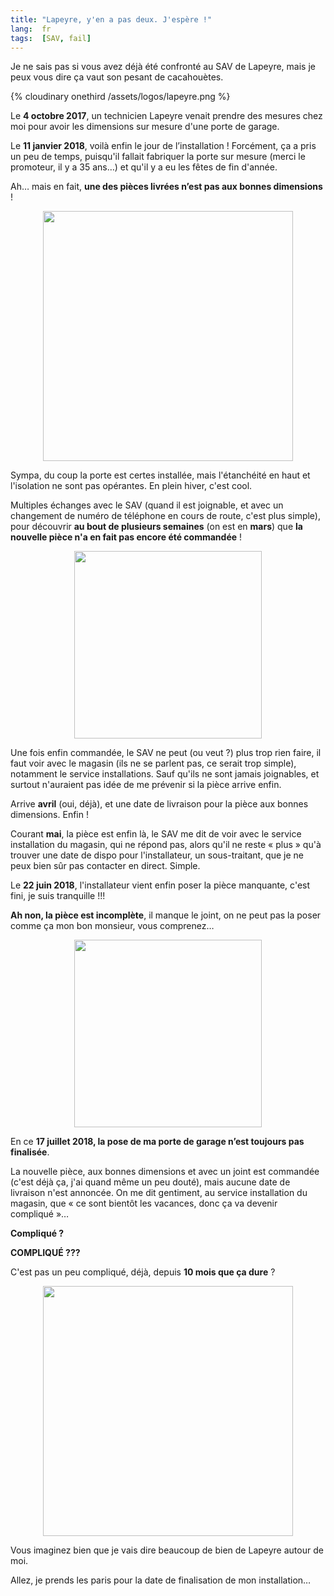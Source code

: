 ```yaml
---
title: "Lapeyre, y'en a pas deux. J'espère !"
lang:  fr
tags:  [SAV, fail]
---
```


Je ne sais pas si vous avez déjà été confronté au SAV de Lapeyre, mais je peux vous dire ça vaut son pesant de cacahouètes.

{% cloudinary onethird /assets/logos/lapeyre.png %}

Le **4 octobre 2017**, un technicien Lapeyre venait prendre des mesures chez moi pour avoir les dimensions sur mesure d'une porte de garage.

Le **11 janvier 2018**, voilà enfin le jour de l’installation ! Forcément, ça a pris un peu de temps, puisqu'il fallait fabriquer la porte sur mesure (merci le promoteur, il y a 35 ans…) et qu'il y a eu les fêtes de fin d'année.

Ah… mais en fait, **une des pièces livrées n’est pas aux bonnes dimensions** !

<p style="text-align:center;"><img style="width:400px;max-width:100%" src="https://media.giphy.com/media/3oEjHWzZQaCrZW2aWs/giphy.gif"></p>

Sympa, du coup la porte est certes installée, mais l'étanchéité en haut et l'isolation ne sont pas opérantes. En plein hiver, c'est cool.

Multiples échanges avec le SAV (quand il est joignable, et avec un changement de numéro de téléphone en cours de route, c'est plus simple), pour découvrir **au bout de plusieurs semaines** (on est en **mars**) que **la nouvelle pièce n'a en fait pas encore été commandée** !

<p style="text-align:center;"><img style="width:300px;max-width:100%" src="https://media.giphy.com/media/XsUtdIeJ0MWMo/source.gif"></p>

Une fois enfin commandée, le SAV ne peut (ou veut ?) plus trop rien faire, il faut voir avec le magasin (ils ne se parlent pas, ce serait trop simple), notamment le service installations. Sauf qu'ils ne sont jamais joignables, et surtout n'auraient pas idée de me prévenir si la pièce arrive enfin.

Arrive **avril** (oui, déjà), et une date de livraison pour la pièce aux bonnes dimensions. Enfin !

Courant **mai**, la pièce est enfin là, le SAV me dit de voir avec le service installation du magasin, qui ne répond pas, alors qu'il ne reste « plus » qu'à trouver une date de dispo pour l'installateur, un sous-traitant, que je ne peux bien sûr pas contacter en direct. Simple.

Le **22 juin 2018**, l'installateur vient enfin poser la pièce manquante, c'est fini, je suis tranquille !!!

**Ah non, la pièce est incomplète**, il manque le joint, on ne peut pas la poser comme ça mon bon monsieur, vous comprenez…

<p style="text-align:center;"><img style="width:300px;max-width:100%" src="https://media.giphy.com/media/TseBjMu53JgWc/giphy.gif"></p>

En ce **17 juillet 2018, la pose de ma porte de garage n’est toujours pas finalisée**.

La nouvelle pièce, aux bonnes dimensions et avec un joint est commandée (c'est déjà ça, j'ai quand même un peu douté), mais aucune date de livraison n'est annoncée. On me dit gentiment, au service installation du magasin, que « ce sont bientôt les vacances, donc ça va devenir compliqué »…

**Compliqué ?**

**COMPLIQUÉ ???**

C'est pas un peu compliqué, déjà, depuis **10 mois que ça dure** ?

<p style="text-align:center;"><img style="width:400px;max-width:100%" src="https://media.giphy.com/media/10UHehEC098kAE/giphy.gif"></p>

Vous imaginez bien que je vais dire beaucoup de bien de Lapeyre autour de moi.

Allez, je prends les paris pour la date de finalisation de mon installation…

